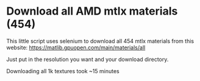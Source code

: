 # Download all AMD mtlx materials (454)

This little script uses selenium to download all 454 mtlx materials from this website: https://matlib.gpuopen.com/main/materials/all

Just put in the resolution you want and your download directory.


Downloading all 1k textures took ~15 minutes



